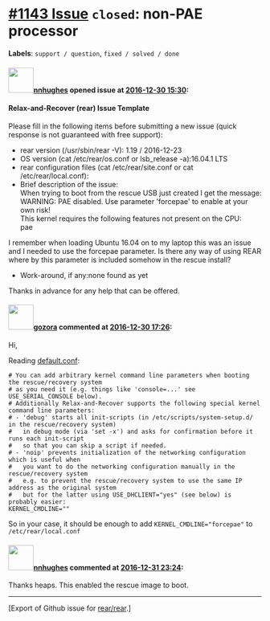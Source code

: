 [\#1143 Issue](https://github.com/rear/rear/issues/1143) `closed`: non-PAE processor
====================================================================================

**Labels**: `support / question`, `fixed / solved / done`

#### <img src="https://avatars.githubusercontent.com/u/24843476?v=4" width="50">[nnhughes](https://github.com/nnhughes) opened issue at [2016-12-30 15:30](https://github.com/rear/rear/issues/1143):

#### Relax-and-Recover (rear) Issue Template

Please fill in the following items before submitting a new issue (quick
response is not guaranteed with free support):

-   rear version (/usr/sbin/rear -V): 1.19 / 2016-12-23
-   OS version (cat /etc/rear/os.conf or lsb\_release -a):16.04.1 LTS
-   rear configuration files (cat /etc/rear/site.conf or cat
    /etc/rear/local.conf):
-   Brief description of the issue:  
    When trying to boot from the rescue USB just created I get the
    message:  
    WARNING: PAE disabled. Use parameter 'forcepae' to enable at your
    own risk!  
    This kernel requires the following features not present on the
    CPU:  
    pae

I remember when loading Ubuntu 16.04 on to my laptop this was an issue
and I needed to use the forcepae parameter. Is there any way of using
REAR where by this parameter is included somehow in the rescue install?

-   Work-around, if any:none found as yet

Thanks in advance for any help that can be offered.

#### <img src="https://avatars.githubusercontent.com/u/12116358?u=1c5ba9dcee5ca3082f03029a7fbe647efd30eb49&v=4" width="50">[gozora](https://github.com/gozora) commented at [2016-12-30 17:26](https://github.com/rear/rear/issues/1143#issuecomment-269798245):

Hi,

Reading
[default.conf](https://github.com/rear/rear/blob/master/usr/share/rear/conf/default.conf):

    # You can add arbitrary kernel command line parameters when booting the rescue/recovery system
    # as you need it (e.g. things like 'console=...' see USE_SERIAL_CONSOLE below).
    # Additionally Relax-and-Recover supports the following special kernel command line parameters:
    # - 'debug' starts all init-scripts (in /etc/scripts/system-setup.d/ in the rescue/recovery system)
    #   in debug mode (via 'set -x') and asks for confirmation before it runs each init-script
    #   so that you can skip a script if needed.
    # - 'noip' prevents initialization of the networking configuration which is useful when
    #   you want to do the networking configuration manually in the rescue/recovery system
    #   e.g. to prevent the rescue/recovery system to use the same IP address as the original system
    #   but for the latter using USE_DHCLIENT="yes" (see below) is probably easier:
    KERNEL_CMDLINE=""

So in your case, it should be enough to add `KERNEL_CMDLINE="forcepae"`
to `/etc/rear/local.conf`

#### <img src="https://avatars.githubusercontent.com/u/24843476?v=4" width="50">[nnhughes](https://github.com/nnhughes) commented at [2016-12-31 23:24](https://github.com/rear/rear/issues/1143#issuecomment-269885769):

Thanks heaps. This enabled the rescue image to boot.

------------------------------------------------------------------------

\[Export of Github issue for
[rear/rear](https://github.com/rear/rear).\]
